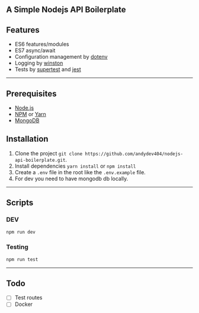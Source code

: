 ## A Simple Nodejs API Boilerplate

## Features

- ES6 features/modules
- ES7 async/await
- Configuration management by [dotenv](https://www.npmjs.com/package/dotenv)
- Logging by [winston](https://www.npmjs.com/package/winston)
- Tests by [supertest](https://www.npmjs.com/package/supertest) and [jest](https://jestjs.io)

---

## Prerequisites

- [Node.js](https://nodejs.org/en/download/)
- [NPM](https://docs.npmjs.com/getting-started/installing-node) or [Yarn](https://yarnpkg.com/en/docs/install)
- [MongoDB](https://www.mongodb.com/download-center/community)

## Installation

1. Clone the project `git clone https://github.com/andydev404/nodejs-api-boilerplate.git`.
2. Install dependencies `yarn install` or `npm install`
3. Create a `.env` file in the root like the `.env.example` file.
4. For dev you need to have mongodb db locally.

---

## Scripts

### DEV

```bash
npm run dev
```

### Testing

```bash
npm run test
```

---

## Todo

- [ ] Test routes
- [ ] Docker
